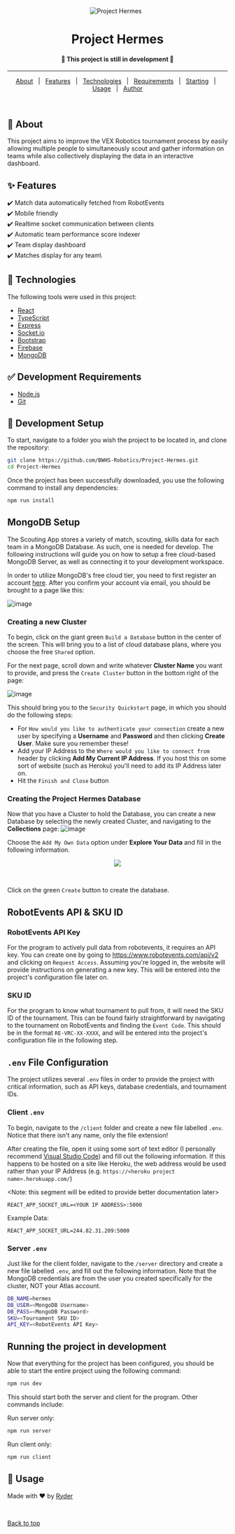 <div align="center" id="top"> 
  <img src="https://user-images.githubusercontent.com/36551149/172487219-650720ad-beca-439b-a66b-cd052c03084a.png" alt="Project Hermes" />
  &#xa0;
</div>

<h1 align="center">Project Hermes</h1>

<!-- <p align="center">
  <img alt="Github top language" src="https://img.shields.io/github/languages/top/BWHS-Robotics/pros-grafana-lib?color=56BEB8">
</p> -->


<h4 align="center"> 
	🚧 This project is still in development  🚧
</h4> 

<hr>

<p align="center">
  <a href="#dart-about">About</a> &#xa0; | &#xa0; 
  <a href="#sparkles-features">Features</a> &#xa0; | &#xa0;
  <a href="#rocket-technologies">Technologies</a> &#xa0; | &#xa0;
  <a href="#white_check_mark-requirements">Requirements</a> &#xa0; | &#xa0;
  <a href="#checkered_flag-starting">Starting</a> &#xa0; | &#xa0;
  <a href="#memo-usage">Usage</a> &#xa0; | &#xa0;
  <a href="https://github.com/Yerti" target="_blank">Author</a>
</p>

<br>

## :dart: About ##

This project aims to improve the VEX Robotics tournament process by easily allowing multiple people to simultaneously scout and gather information on teams while also collectively displaying the data in an interactive dashboard.

## :sparkles: Features ##

:heavy_check_mark: Match data automatically fetched from RobotEvents\
:heavy_check_mark: Mobile friendly\
:heavy_check_mark: Realtime socket communication between clients\
:heavy_check_mark: Automatic team performance score indexer\
:heavy_check_mark: Team display dashboard\
:heavy_check_mark: Matches display for any team\

## :rocket: Technologies ##

The following tools were used in this project:

- [React](https://reactjs.org/)
- [TypeScript](https://www.typescriptlang.org/)
- [Express](https://expressjs.com/)
- [Socket.io](https://socket.io/)
- [Bootstrap](https://getbootstrap.com/)
- [Firebase](https://firebase.google.com/)
- [MongoDB](https://www.mongodb.com/)

## :white_check_mark: Development Requirements ##

- [Node.js](https://nodejs.org/en/download/)
- [Git](https://git-scm.com/)

## :checkered_flag: Development Setup ##
To start, navigate to a folder you wish the project to be located in, and clone the repository:
```bash
git clone https://github.com/BWHS-Robotics/Project-Hermes.git
cd Project-Hermes
```

Once the project has been successfully downloaded, you use the following command to install any dependencies:

```bash
npm run install
```

## MongoDB Setup
The Scouting App stores a variety of match, scouting, skills data for each team in a MongoDB Database. As such, one is needed for develop. The following instructions will guide you on how to setup a free cloud-based MongoDB Server, as well as connecting it to your development workspace. 

In order to utilize MongoDB's free cloud tier, you need to first register an account [here](https://www.mongodb.com/cloud/atlas/register). After you confirm your account via email, you should be brought to a page like this: 

![image](https://user-images.githubusercontent.com/36551149/171782472-ad27d9ae-bfef-4b04-9a78-0a066a2c98d2.png)

### Creating a new Cluster

To begin, click on the giant green `Build a Database` button in the center of the screen. This will bring you to a list of cloud database plans, where you choose the free `Shared` option. 

For the next page, scroll down and write whatever **Cluster Name** you want to provide, and press the `Create Cluster` button in the bottom right of the page:

![image](https://user-images.githubusercontent.com/36551149/171782613-7e4b8066-467f-4a7c-ae0f-0bbfa60bd8ef.png)

This should bring you to the `Security Quickstart` page, in which you should do the following steps:

- For `How would you like to authenticate your connection` create a new user by specifying a **Username** and **Password** and then clicking **Create User**. Make sure you remember these!
- Add your IP Address to the `Where would you like to connect from` header by clicking **Add My Current IP Address**. If you host this on some sort of website (such as Heroku) you'll need to add its IP Address later on. 
- Hit the `Finish and Close` button


### Creating the Project Hermes Database


Now that you have a Cluster to hold the Database, you can create a new Database by selecting the newly created Cluster, and navigating to the **Collections** page:
![image](https://user-images.githubusercontent.com/36551149/171783522-de1e05f1-386d-4312-a462-27149f28a151.png)

Choose the `Add My Own Data` option under **Explore Your Data** and fill in the following information.

<p align="center">
	<img src="https://user-images.githubusercontent.com/36551149/171783623-ff0ab76f-9074-4972-ae93-2b043e43d97a.png">
</p>

<br>

Click on the green `Create` button to create the database.

## RobotEvents API & SKU ID

### RobotEvents API Key

For the program to actively pull data from robotevents, it requires an API key. You can create one by going to https://www.robotevents.com/api/v2 and clicking on `Request Access`. Assuming you're logged in, the website will provide instructions on generating a new key. This will be entered into the project's configuration file later on.

### SKU ID

For the program to know what tournament to pull from, it will need the SKU ID of the tournament. This can be found fairly straightforward by navigating to the tournament on RobotEvents and finding the `Event Code`. This should be in the format `RE-VRC-XX-XXXX`, and will be entered into the project's configuration file in the following step.  

## `.env` File Configuration

The project utilizes several `.env` files in order to provide the project with critical information, such as API keys, database credentials, and tournament IDs. 

### Client `.env`
To begin, navigate to the `/client` folder and create a new file labelled `.env`. Notice that there isn't any name, only the file extension! 

After creating the file, open it using some sort of text editor (I personally recommend [Visual Studio Code](https://code.visualstudio.com/)) and fill out the following information. If this happens to be hosted on a site like Heroku, the web address would be used rather than your IP Address (e.g. `https://<heroku project name>.herokuapp.com/`)

<Note: this segment will be edited to provide better documentation later>
```
REACT_APP_SOCKET_URL=<YOUR IP ADDRESS>:5000
```

Example Data:
```
REACT_APP_SOCKET_URL=244.82.31.209:5000
```


### Server `.env`
Just like for the client folder, navigate to the `/server` directory and create a new file labelled `.env`, and fill out the following information. Note that the MongoDB credentials are from the user you created specifically for the cluster, NOT your Atlas account. 

```bash
DB_NAME=hermes
DB_USER=<MongoDB Username>
DB_PASS=<MongoDB Password>
SKU=<Tournament SKU ID> 
API_KEY=<RobotEvents API Key>
```

###

## Running the project in development 

Now that everything for the project has been configured, you should be able to start the entire project using the following command:
```bash
npm run dev
```

This should start both the server and client for the program. Other commands include:

Run server only:
```bash
npm run server
```

Run client only:
```bash
npm run client
```

## :memo: Usage ##

Made with :heart: by <a href="https://github.com/UZ9" target="_blank">Ryder</a>

&#xa0;

<a href="#top">Back to top</a>



